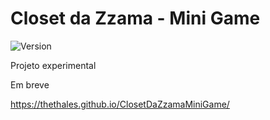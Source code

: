 # Closet da Zzama - Mini Game

![Version](https://img.shields.io/badge/version-pre--alpha-red) 

Projeto experimental

Em breve


https://thethales.github.io/ClosetDaZzamaMiniGame/